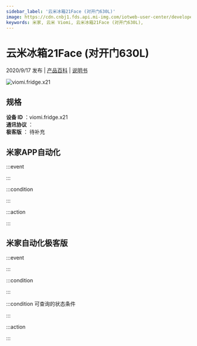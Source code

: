 ```yaml
---
sidebar_label: '云米冰箱21Face (对开门630L)'
image: https://cdn.cnbj1.fds.api.mi-img.com/iotweb-user-center/developer_1679048936267NWpYWCO9.png?GalaxyAccessKeyId=AKVGLQWBOVIRQ3XLEW&Expires=9223372036854775807&Signature=rAn8Ilx/uKuBd+u5B7gWGbZ36QY=
keywords: 米家, 云米 Viomi, 云米冰箱21Face (对开门630L), 
---
```

# 云米冰箱21Face (对开门630L)

2020/9/17 发布 | [产品百科](https://home.mi.com/webapp/content/baike/product/index.html?model=viomi.fridge.x21/) | [说明书](https://home.mi.com/views/introduction.html?model=viomi.fridge.x21&region=cn)

![viomi.fridge.x21](https://cdn.cnbj1.fds.api.mi-img.com/iotweb-user-center/developer_1679048936267NWpYWCO9.png?GalaxyAccessKeyId=AKVGLQWBOVIRQ3XLEW&Expires=9223372036854775807&Signature=rAn8Ilx/uKuBd+u5B7gWGbZ36QY=)

## 规格  
> 
**设备 ID** ：viomi.fridge.x21  
**通讯协议** ：  
**极客版**  ： 待补充 


## 米家APP自动化  

:::event  

:::

:::condition  

:::

:::action   

:::

## 米家自动化极客版  

:::event  

:::

:::condition  

:::

:::condition 可查询的状态条件  

:::

:::action  

:::

        
